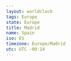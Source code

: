 ```yaml
---
layout: worldclock
tags: Europe
state: Europe
title: Madrid
name: Spain
iso: ES
timezone: Europe/Madrid
utc: UTC -00:14
---
```


